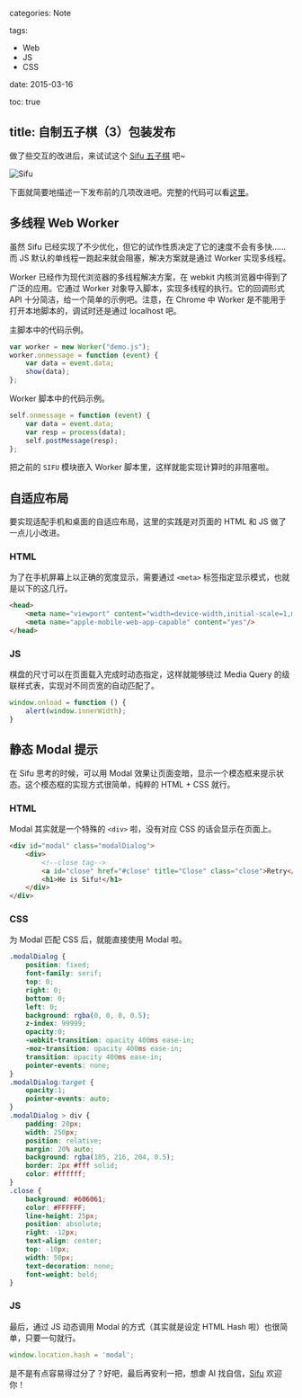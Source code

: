 categories: Note

tags:

- Web
- JS
- CSS

date: 2015-03-16

toc: true

title: 自制五子棋（3）包装发布
---

做了些交互的改进后，来试试这个 [Sifu 五子棋](http://ewind.us/h5/gomoku) 吧~

![Sifu](http://7u2gqx.com1.z0.glb.clouddn.com/自制五子棋（3）包装发布1.jpg)

下面就简要地描述一下发布前的几项改进吧。完整的代码可以看[这里](https://github.com/doodlewind/gomoku)。

<!--more-->

## 多线程 Web Worker
虽然 Sifu 已经实现了不少优化，但它的试作性质决定了它的速度不会有多快……而 JS 默认的单线程一跑起来就会阻塞，解决方案就是通过 Worker 实现多线程。

Worker 已经作为现代浏览器的多线程解决方案，在 webkit 内核浏览器中得到了广泛的应用。它通过 Worker 对象导入脚本，实现多线程的执行。它的回调形式 API 十分简洁，给一个简单的示例吧。注意，在 Chrome 中 Worker 是不能用于打开本地脚本的，调试时还是通过 localhost 吧。

主脚本中的代码示例。

``` js
var worker = new Worker("demo.js");
worker.onmessage = function (event) {
    var data = event.data;
    show(data);
};
```

Worker 脚本中的代码示例。

``` js
self.onmessage = function (event) {
    var data = event.data;
    var resp = process(data);
    self.postMessage(resp);
};
```

把之前的 `SIFU` 模块嵌入 Worker 脚本里，这样就能实现计算时的非阻塞啦。

## 自适应布局
要实现适配手机和桌面的自适应布局，这里的实践是对页面的 HTML 和 JS 做了一点儿小改进。

### HTML
为了在手机屏幕上以正确的宽度显示，需要通过 `<meta>` 标签指定显示模式，也就是以下的这几行。

``` html
<head>
    <meta name="viewport" content="width=device-width,initial-scale=1,maximum-scale=1"/>
    <meta name="apple-mobile-web-app-capable" content="yes"/>
</head>
```

### JS
棋盘的尺寸可以在页面载入完成时动态指定，这样就能够绕过 Media Query 的级联样式表，实现对不同页宽的自动匹配了。

``` js
window.onload = function () {
    alert(window.innerWidth);
}
```

## 静态 Modal 提示
在 Sifu 思考的时候，可以用 Modal 效果让页面变暗，显示一个模态框来提示状态。这个模态框的实现方式很简单，纯粹的 HTML + CSS 就行。

### HTML
Modal 其实就是一个特殊的 `<div>` 啦，没有对应 CSS 的话会显示在页面上。

``` html
<div id="modal" class="modalDialog">
    <div>
        <!--close tag-->
        <a id="close" href="#close" title="Close" class="close">Retry</a>
        <h1>He is Sifu!</h1>
    </div>
</div>
```

### CSS
为 Modal 匹配 CSS 后，就能直接使用 Modal 啦。

``` css
.modalDialog {
    position: fixed;
    font-family: serif;
    top: 0;
    right: 0;
    bottom: 0;
    left: 0;
    background: rgba(0, 0, 0, 0.5);
    z-index: 99999;
    opacity:0;
    -webkit-transition: opacity 400ms ease-in;
    -moz-transition: opacity 400ms ease-in;
    transition: opacity 400ms ease-in;
    pointer-events: none;
}
.modalDialog:target {
    opacity:1;
    pointer-events: auto;
}
.modalDialog > div {
    padding: 20px;
    width: 250px;
    position: relative;
    margin: 20% auto;
    background: rgba(185, 216, 204, 0.5);
    border: 2px #fff solid;
    color: #ffffff;
}
.close {
    background: #606061;
    color: #FFFFFF;
    line-height: 25px;
    position: absolute;
    right: -12px;
    text-align: center;
    top: -10px;
    width: 50px;
    text-decoration: none;
    font-weight: bold;
}
```

### JS
最后，通过 JS 动态调用 Modal 的方式（其实就是设定 HTML Hash 啦）也很简单，只要一句就行。

``` js
window.location.hash = 'modal';
```

是不是有点容易得过分了？好吧，最后再安利一把，想虐 AI 找自信，[Sifu](http://ewind.us/h5/gomoku) 欢迎你！
